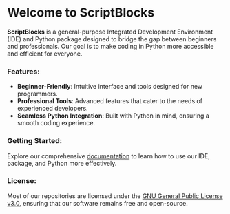 # Welcome to ScriptBlocks

**ScriptBlocks** is a general-purpose Integrated Development Environment (IDE) and Python package designed to bridge the gap between beginners and professionals. Our goal is to make coding in Python more accessible and efficient for everyone.

### Features:
- **Beginner-Friendly**: Intuitive interface and tools designed for new programmers.
- **Professional Tools**: Advanced features that cater to the needs of experienced developers.
- **Seamless Python Integration**: Built with Python in mind, ensuring a smooth coding experience.

### Getting Started:
Explore our comprehensive [documentation](https://scriptblocks.github.io/docs) to learn how to use our IDE, package, and Python more effectively.

### License:
Most of our repositories are licensed under the [GNU General Public License v3.0](https://www.gnu.org/licenses/gpl-3.0.en.html), ensuring that our software remains free and open-source.
